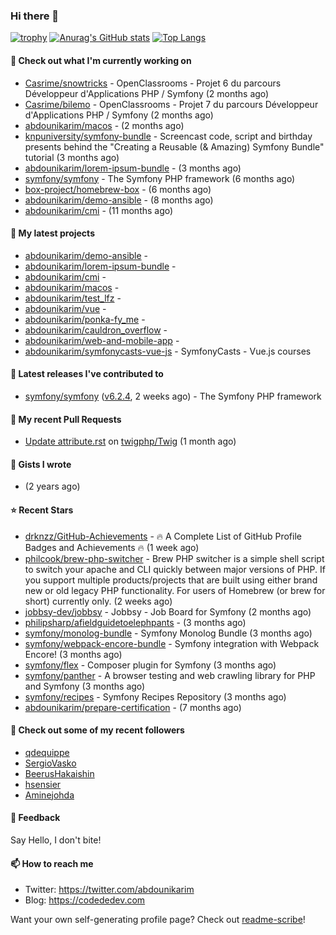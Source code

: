 ### Hi there 👋

[![trophy](https://github-profile-trophy.vercel.app/?username=abdounikarim&theme=onestar&row=1&column=7&no-frame=true&margin-w=13)](https://github.com/ryo-ma/github-profile-trophy)
[![Anurag's GitHub stats](https://github-readme-stats.vercel.app/api?username=abdounikarim&show_icons=true&theme=dark&count_private=true&hide_border=true)](https://github.com/anuraghazra/github-readme-stats)
[![Top Langs](https://github-readme-stats.vercel.app/api/top-langs/?username=abdounikarim&langs_count=8&layout=compact&theme=dark&hide_border=true)](https://github.com/anuraghazra/github-readme-stats)

#### 👷 Check out what I'm currently working on

- [Casrime/snowtricks](https://github.com/Casrime/snowtricks) - OpenClassrooms - Projet 6 du parcours Développeur d&#39;Applications PHP / Symfony (2 months ago)
- [Casrime/bilemo](https://github.com/Casrime/bilemo) - OpenClassrooms - Projet 7 du parcours Développeur d&#39;Applications PHP / Symfony (2 months ago)
- [abdounikarim/macos](https://github.com/abdounikarim/macos) -  (2 months ago)
- [knpuniversity/symfony-bundle](https://github.com/knpuniversity/symfony-bundle) - Screencast code, script and birthday presents behind the &#34;Creating a Reusable (&amp; Amazing) Symfony Bundle&#34; tutorial (3 months ago)
- [abdounikarim/lorem-ipsum-bundle](https://github.com/abdounikarim/lorem-ipsum-bundle) -  (3 months ago)
- [symfony/symfony](https://github.com/symfony/symfony) - The Symfony PHP framework (6 months ago)
- [box-project/homebrew-box](https://github.com/box-project/homebrew-box) -  (6 months ago)
- [abdounikarim/demo-ansible](https://github.com/abdounikarim/demo-ansible) -  (8 months ago)
- [abdounikarim/cmi](https://github.com/abdounikarim/cmi) -  (11 months ago)

#### 🌱 My latest projects

- [abdounikarim/demo-ansible](https://github.com/abdounikarim/demo-ansible) - 
- [abdounikarim/lorem-ipsum-bundle](https://github.com/abdounikarim/lorem-ipsum-bundle) - 
- [abdounikarim/cmi](https://github.com/abdounikarim/cmi) - 
- [abdounikarim/macos](https://github.com/abdounikarim/macos) - 
- [abdounikarim/test_lfz](https://github.com/abdounikarim/test_lfz) - 
- [abdounikarim/vue](https://github.com/abdounikarim/vue) - 
- [abdounikarim/ponka-fy_me](https://github.com/abdounikarim/ponka-fy_me) - 
- [abdounikarim/cauldron_overflow](https://github.com/abdounikarim/cauldron_overflow) - 
- [abdounikarim/web-and-mobile-app](https://github.com/abdounikarim/web-and-mobile-app) - 
- [abdounikarim/symfonycasts-vue-js](https://github.com/abdounikarim/symfonycasts-vue-js) - SymfonyCasts - Vue.js courses

#### 🔭 Latest releases I've contributed to

- [symfony/symfony](https://github.com/symfony/symfony) ([v6.2.4](https://github.com/symfony/symfony/releases/tag/v6.2.4), 2 weeks ago) - The Symfony PHP framework

#### 🔨 My recent Pull Requests

- [Update attribute.rst](https://github.com/twigphp/Twig/pull/3775) on [twigphp/Twig](https://github.com/twigphp/Twig) (1 month ago)

#### 📓 Gists I wrote

- [](https://gist.github.com/b237278802559acb0bcf1e2516ba718e) (2 years ago)

#### ⭐ Recent Stars

- [drknzz/GitHub-Achievements](https://github.com/drknzz/GitHub-Achievements) - 🔥 A Complete List of GitHub Profile Badges and Achievements 🔥 (1 week ago)
- [philcook/brew-php-switcher](https://github.com/philcook/brew-php-switcher) - Brew PHP switcher is a simple shell script to switch your apache and CLI quickly between major versions of PHP. If you support multiple products/projects that are built using either brand new or old legacy PHP functionality. For users of Homebrew (or brew for short) currently only. (2 weeks ago)
- [jobbsy-dev/jobbsy](https://github.com/jobbsy-dev/jobbsy) - Jobbsy - Job Board for Symfony (2 months ago)
- [philipsharp/afieldguidetoelephpants](https://github.com/philipsharp/afieldguidetoelephpants) -  (3 months ago)
- [symfony/monolog-bundle](https://github.com/symfony/monolog-bundle) - Symfony Monolog Bundle (3 months ago)
- [symfony/webpack-encore-bundle](https://github.com/symfony/webpack-encore-bundle) - Symfony integration with Webpack Encore! (3 months ago)
- [symfony/flex](https://github.com/symfony/flex) - Composer plugin for Symfony (3 months ago)
- [symfony/panther](https://github.com/symfony/panther) - A browser testing and web crawling library for PHP and Symfony (3 months ago)
- [symfony/recipes](https://github.com/symfony/recipes) - Symfony Recipes Repository (3 months ago)
- [abdounikarim/prepare-certification](https://github.com/abdounikarim/prepare-certification) -  (7 months ago)

#### 👯 Check out some of my recent followers

- [qdequippe](https://github.com/qdequippe)
- [SergioVasko](https://github.com/SergioVasko)
- [BeerusHakaishin](https://github.com/BeerusHakaishin)
- [hsensier](https://github.com/hsensier)
- [Aminejohda](https://github.com/Aminejohda)

#### 💬 Feedback

Say Hello, I don't bite!

#### 📫 How to reach me

- Twitter: https://twitter.com/abdounikarim
- Blog: https://codededev.com

Want your own self-generating profile page? Check out [readme-scribe](https://github.com/muesli/readme-scribe)!
